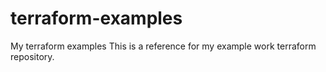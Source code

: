 # terraform-examples
My terraform examples
This is a reference for my example work terraform repository.
